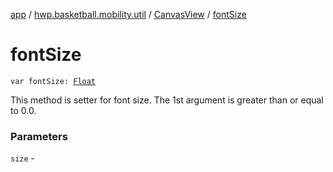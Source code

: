 [app](../../index.md) / [hwp.basketball.mobility.util](../index.md) / [CanvasView](index.md) / [fontSize](.)

# fontSize

`var fontSize: `[`Float`](https://kotlinlang.org/api/latest/jvm/stdlib/kotlin/-float/index.html)

This method is setter for font size.
The 1st argument is greater than or equal to 0.0.

### Parameters

`size` - 